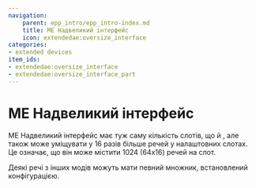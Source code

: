```yaml
---
navigation:
    parent: epp_intro/epp_intro-index.md
    title: ME Надвеликий інтерфейс
    icon: extendedae:oversize_interface
categories:
- extended devices
item_ids:
- extendedae:oversize_interface
- extendedae:oversize_interface_part
---
```


# ME Надвеликий інтерфейс

<Row gap="20">
<BlockImage id="extendedae:oversize_interface" scale="8"></BlockImage>
<GameScene zoom="8" background="transparent">
  <ImportStructure src="../structure/cable_oversize_interface.snbt"></ImportStructure>
</GameScene>
</Row>

ME Надвеликий інтерфейс має туж саму кількість слотів, що й <ItemLink id="extendedae:ex_interface" />, але також може уміщувати у 16 разів більше речей у налаштовних слотах. Це означає, що він може містити 1024 (64x16) речей на слот.

Деякі речі з інших модів можуть мати певний множник, встановлений конфігурацією.
